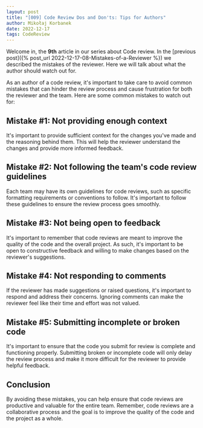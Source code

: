 ```yaml
---
layout: post
title: "[009] Code Review Dos and Don'ts: Tips for Authors"
author: Mikołaj Korbanek
date: 2022-12-17
tags: CodeReview
---
```

Welcome in, the **9th** article in our series about Code review. In the [previous post]({% post_url 2022-12-17-08-Mistakes-of-a-Reviewer %}) we described the mistakes of the reviewer. Here we will talk about what the author should watch out for.

As an author of a code review, it's important to take care to avoid common mistakes that can hinder the review process and cause frustration for both the reviewer and the team. Here are some common mistakes to watch out for:

## Mistake #1: Not providing enough context

It's important to provide sufficient context for the changes you've made and the reasoning behind them. This will help the reviewer understand the changes and provide more informed feedback.

## Mistake #2: Not following the team's code review guidelines

Each team may have its own guidelines for code reviews, such as specific formatting requirements or conventions to follow. It's important to follow these guidelines to ensure the review process goes smoothly.

## Mistake #3: Not being open to feedback

It's important to remember that code reviews are meant to improve the quality of the code and the overall project. As such, it's important to be open to constructive feedback and willing to make changes based on the reviewer's suggestions.

## Mistake #4: Not responding to comments

If the reviewer has made suggestions or raised questions, it's important to respond and address their concerns. Ignoring comments can make the reviewer feel like their time and effort was not valued.

## Mistake #5: Submitting incomplete or broken code

It's important to ensure that the code you submit for review is complete and functioning properly. Submitting broken or incomplete code will only delay the review process and make it more difficult for the reviewer to provide helpful feedback.

## Conclusion

By avoiding these mistakes, you can help ensure that code reviews are productive and valuable for the entire team. Remember, code reviews are a collaborative process and the goal is to improve the quality of the code and the project as a whole.